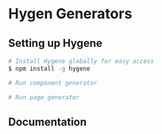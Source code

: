 # Hygen Generators

## Setting up Hygene

```bash
# Install Hygene globally for easy access
$ npm install -g hygene

# Run component generator

# Run page generator
```



## Documentation
